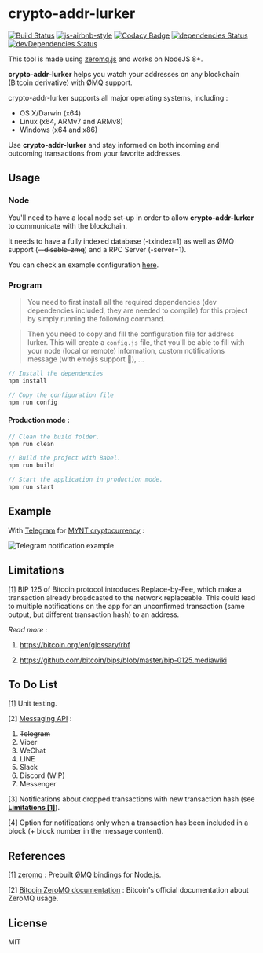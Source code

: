 # crypto-addr-lurker

[![Build Status](https://travis-ci.org/robiiinos/crypto-addr-lurker.svg?branch=master)](https://travis-ci.org/robiiinos/crypto-addr-lurker)
[![js-airbnb-style](https://img.shields.io/badge/code%20style-airbnb-brightgreen.svg)](https://github.com/airbnb/javascript)
[![Codacy Badge](https://api.codacy.com/project/badge/Grade/11ff659bda2143719a85cfa7e37165db)](https://www.codacy.com/app/robiiinos/crypto-addr-lurker)
[![dependencies Status](https://david-dm.org/robiiinos/crypto-addr-lurker/status.svg)](https://david-dm.org/robiiinos/crypto-addr-lurker)
[![devDependencies Status](https://david-dm.org/robiiinos/crypto-addr-lurker/dev-status.svg)](https://david-dm.org/robiiinos/crypto-addr-lurker?type=dev)

This tool is made using [zeromq.js](https://github.com/zeromq/zeromq.js) and works on NodeJS 8+.

**crypto-addr-lurker** helps you watch your addresses on any blockchain (Bitcoin derivative) with ØMQ support.

crypto-addr-lurker supports all major operating systems, including :

* OS X/Darwin (x64)
* Linux (x64, ARMv7 and ARMv8)
* Windows (x64 and x86)

Use **crypto-addr-lurker** and stay informed on both incoming and outcoming transactions from your favorite addresses.

## Usage

### Node

You'll need to have a local node set-up in order to allow **crypto-addr-lurker** to communicate with the blockchain.

It needs to have a fully indexed database (-txindex=1) as well as ØMQ support (~~--disable-zmq~~) and a RPC Server (-server=1).

You can check an example configuration [here](examples/bitcoin.conf).

### Program

> You need to first install all the required dependencies (dev dependencies included, they are needed to compile) for this project by simply running the following command.

> Then you need to copy and fill the configuration file for address lurker. 
> This will create a `config.js` file, that you'll be able to fill with your node (local or remote) information, custom notifications message (with emojis support :tada:), ...

```javascript
// Install the dependencies
npm install

// Copy the configuration file
npm run config
```

#### Production mode :
```javascript
// Clean the build folder.
npm run clean

// Build the project with Babel.
npm run build

// Start the application in production mode.
npm run start
```

## Example

With [Telegram](https://telegram.org/) for [MYNT cryptocurrency](https://www.myntcurrency.org/) :

![Telegram notification example](https://i.imgur.com/EmCo3a6.png)

## Limitations
[1] BIP 125 of Bitcoin protocol introduces Replace-by-Fee, which make a transaction already broadcasted to the network replaceable. This could lead to multiple notifications on the app for an unconfirmed transaction (same output, but different transaction hash) to an address.

*Read more :*

1. https://bitcoin.org/en/glossary/rbf

2. https://github.com/bitcoin/bips/blob/master/bip-0125.mediawiki

## To Do List
[1] Unit testing.

[2] [Messaging API](https://github.com/Yoctol/messaging-apis) :

1. ~~Telegram~~
2. Viber
3. WeChat
4. LINE
5. Slack
6. Discord (WIP)
7. Messenger

[3] Notifications about dropped transactions with new transaction hash (see [**Limitations [1]**](#limitations)).

[4] Option for notifications only when a transaction has been included in a block (+ block number in the message content).

## References
[1] [zeromq](https://github.com/zeromq/zeromq.js) : Prebuilt ØMQ bindings for Node.js.

[2] [Bitcoin ZeroMQ documentation](https://github.com/bitcoin/bitcoin/blob/master/doc/zmq.md) : Bitcoin's official documentation about ZeroMQ usage.

## License
MIT